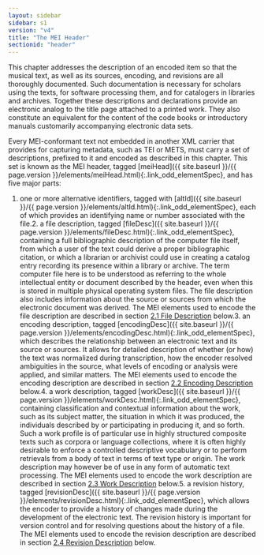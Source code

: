 ```yaml
---
layout: sidebar
sidebar: s1
version: "v4"
title: "The MEI Header"
sectionid: "header"
---
```




This chapter addresses the description of an encoded item so that the musical text,
as well as
its sources, encoding, and revisions are all thoroughly documented. Such documentation
is
necessary for scholars using the texts, for software processing them, and for catalogers
in
libraries and archives. Together these descriptions and declarations provide an electronic
analog to the title page attached to a printed work. They also constitute an equivalent
for the
content of the code books or introductory manuals customarily accompanying electronic
data
sets.

Every MEI-conformant text not embedded in another XML carrier that provides for capturing
metadata, such as TEI or METS, must carry a set of descriptions, prefixed to it and
encoded as
described in this chapter. This set is known as the MEI header, tagged [meiHead]({{ site.baseurl }}/{{ page.version }}/elements/meiHead.html){:.link_odd_elementSpec}, and has five major parts:

1. one or more alternative identifiers, tagged with [altId]({{ site.baseurl }}/{{ page.version }}/elements/altId.html){:.link_odd_elementSpec}, each of
which provides an identifying name or number associated with the file.2. a file description, tagged [fileDesc]({{ site.baseurl }}/{{ page.version }}/elements/fileDesc.html){:.link_odd_elementSpec}, containing a full
bibliographic description of the computer file itself, from which a user of the text
could
derive a proper bibliographic citation, or which a librarian or archivist could use
in
creating a catalog entry recording its presence within a library or archive. The term
computer file here is to be understood as referring to the whole intellectual
entity or document described by the header, even when this is stored in multiple physical
operating system files. The file description also includes information about the source
or
sources from which the electronic document was derived. The MEI elements used to encode
the
file description are described in section <a class="link_ptr" title="File Description" href="{{ site.baseurl }}/{{ page.version }}/guidelines/header.html#headerFileDescription">2.1 File Description</a> below.3. an encoding description, tagged [encodingDesc]({{ site.baseurl }}/{{ page.version }}/elements/encodingDesc.html){:.link_odd_elementSpec}, which
describes the relationship between an electronic text and its source or sources. It
allows for
detailed description of whether (or how) the text was normalized during transcription,
how the
encoder resolved ambiguities in the source, what levels of encoding or analysis were
applied,
and similar matters. The MEI elements used to encode the encoding description are
described in
section 
<a class="link_ptr" title="Encoding Description" href="{{ site.baseurl }}/{{ page.version }}/guidelines/header.html#headerEncodingDescription">2.2 Encoding Description</a> below.4. a work description, tagged [workDesc]({{ site.baseurl }}/{{ page.version }}/elements/workDesc.html){:.link_odd_elementSpec}, containing
classification and contextual information about the work, such as its subject matter,
the
situation in which it was produced, the individuals described by or participating
in producing
it, and so forth. Such a work profile is of particular use in highly structured composite
texts such as corpora or language collections, where it is often highly desirable
to enforce a
controlled descriptive vocabulary or to perform retrievals from a body of text in
terms of
text type or origin. The work description may however be of use in any form of automatic
text
processing. The MEI elements used to encode the work description are described in
section 
<a class="link_ptr" title="Work Description" href="{{ site.baseurl }}/{{ page.version }}/guidelines/header.html#headerWorkDescription">2.3 Work Description</a> below.5. a revision history, tagged [revisionDesc]({{ site.baseurl }}/{{ page.version }}/elements/revisionDesc.html){:.link_odd_elementSpec}, which allows
the encoder to provide a history of changes made during the development of the electronic
text. The revision history is important for version control and for resolving
questions about the history of a file. The MEI elements used to encode the revision
description are described in section 
<a class="link_ptr" title="Revision Description" href="{{ site.baseurl }}/{{ page.version }}/guidelines/header.html#headerRevisionDescription">2.4 Revision Description</a> below.








